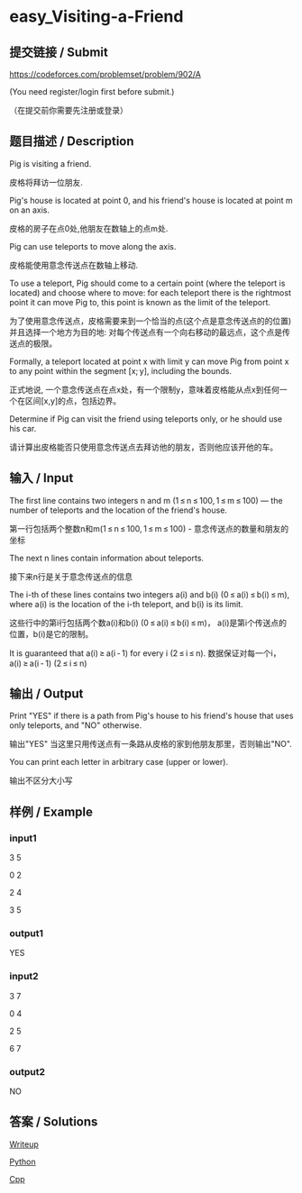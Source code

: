 # easy_Visiting-a-Friend

## 提交链接 / Submit 
https://codeforces.com/problemset/problem/902/A

(You need register/login first before submit.)

（在提交前你需要先注册或登录）

## 题目描述 / Description

Pig is visiting a friend.

皮格将拜访一位朋友.

Pig's house is located at point 0, and his friend's house is located at point m on an axis.

皮格的房子在点0处,他朋友在数轴上的点m处.

Pig can use teleports to move along the axis.

皮格能使用意念传送点在数轴上移动.

To use a teleport, Pig should come to a certain point (where the teleport is located) and choose where to move: for each teleport there is the rightmost point it can move Pig to, this point is known as the limit of the teleport.

为了使用意念传送点，皮格需要来到一个恰当的点(这个点是意念传送点的的位置)并且选择一个地方为目的地: 对每个传送点有一个向右移动的最远点，这个点是传送点的极限。

Formally, a teleport located at point x with limit y can move Pig from point x to any point within the segment [x; y], including the bounds.

正式地说, 一个意念传送点在点x处，有一个限制y，意味着皮格能从点x到任何一个在区间[x,y]的点，包括边界。

Determine if Pig can visit the friend using teleports only, or he should use his car.

请计算出皮格能否只使用意念传送点去拜访他的朋友，否则他应该开他的车。

## 输入 / Input

The first line contains two integers n and m (1 ≤ n ≤ 100, 1 ≤ m ≤ 100) — the number of teleports and the location of the friend's house.

第一行包括两个整数n和m(1 ≤ n ≤ 100, 1 ≤ m ≤ 100) - 意念传送点的数量和朋友的坐标

The next n lines contain information about teleports.

接下来n行是关于意念传送点的信息

The i-th of these lines contains two integers a(i) and b(i) (0 ≤ a(i) ≤ b(i) ≤ m), where a(i) is the location of the i-th teleport, and b(i) is its limit.

这些行中的第i行包括两个数a(i)和b(i) (0 ≤ a(i) ≤ b(i) ≤ m)， a(i)是第i个传送点的位置，b(i)是它的限制。


It is guaranteed that a(i) ≥ a(i - 1) for every i (2 ≤ i ≤ n).
数据保证对每一个i， a(i) ≥ a(i - 1) (2 ≤ i ≤ n)

## 输出 / Output

Print "YES" if there is a path from Pig's house to his friend's house that uses only teleports, and "NO" otherwise.

输出"YES" 当这里只用传送点有一条路从皮格的家到他朋友那里，否则输出"NO".

You can print each letter in arbitrary case (upper or lower).

输出不区分大小写

## 样例 / Example

### input1

3 5

0 2

2 4

3 5

### output1

YES

### input2

3 7

0 4

2 5

6 7

### output2

NO

## 答案 / Solutions
[Writeup](https://github.com/SIST-Manual/easy_Visiting-a-Friend/blob/master/writeup.md)

[Python](https://github.com/SIST-Manual/easy_Visiting-a-Friend/blob/master/solve.py)

[Cpp](https://github.com/SIST-Manual/easy_Visiting-a-Friend/blob/master/solve.cpp)
